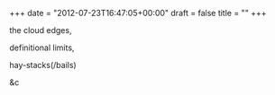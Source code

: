 +++
date = "2012-07-23T16:47:05+00:00"
draft = false
title = ""
+++
<p>the cloud edges,</p>&#13;
<p>definitional limits,</p>&#13;
<p>hay-stacks(/bails)</p>&#13;
<p>&amp;c</p>&#13;
 
